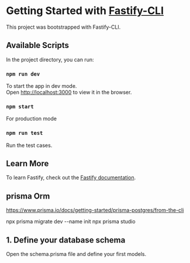 # Getting Started with [Fastify-CLI](https://www.npmjs.com/package/fastify-cli)
This project was bootstrapped with Fastify-CLI.

## Available Scripts

In the project directory, you can run:

### `npm run dev`

To start the app in dev mode.\
Open [http://localhost:3000](http://localhost:3000) to view it in the browser.

### `npm start`

For production mode

### `npm run test`

Run the test cases.

## Learn More

To learn Fastify, check out the [Fastify documentation](https://fastify.dev/docs/latest/).

## prisma Orm

https://www.prisma.io/docs/getting-started/prisma-postgres/from-the-cli

npx prisma migrate dev --name init
npx prisma studio

## 1. Define your database schema
Open the schema.prisma file and define your first models.